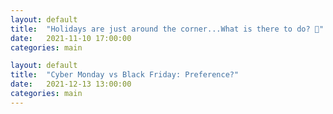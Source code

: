 ```yaml
---
layout: default
title:  "Holidays are just around the corner...What is there to do? 🤔"
date:   2021-11-10 17:00:00
categories: main

layout: default
title:  "Cyber Monday vs Black Friday: Preference?"
date:   2021-12-13 13:00:00
categories: main
---
```


